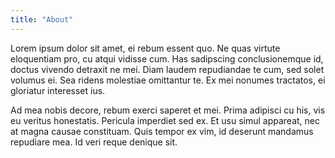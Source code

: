 ```yaml
---
title: "About"
---
```

Lorem ipsum dolor sit amet, ei rebum essent quo. Ne quas virtute eloquentiam pro, cu atqui vidisse cum. Has sadipscing conclusionemque id, doctus vivendo detraxit ne mei. Diam laudem repudiandae te cum, sed solet volumus ei. Sea ridens molestiae omittantur te. Ex mei nonumes tractatos, ei gloriatur interesset ius.

Ad mea nobis decore, rebum exerci saperet et mei. Prima adipisci cu his, vis eu veritus honestatis. Pericula imperdiet sed ex. Et usu simul appareat, nec at magna causae constituam. Quis tempor ex vim, id deserunt mandamus repudiare mea. Id veri reque denique sit.
